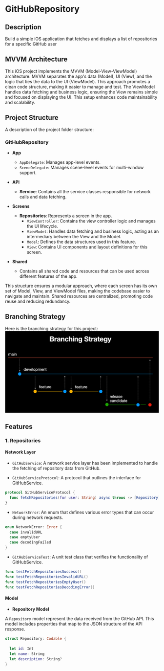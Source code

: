 # GitHubRepository
 
## Description
Build a simple iOS application that fetches and displays a list of repositories for a specific GitHub user

## MVVM Architecture
This iOS project implements the MVVM (Model-View-ViewModel) architecture. MVVM separates the app's data (Model), UI (View), and the logic that ties the data to the UI (ViewModel). This approach promotes a clean code structure, making it easier to manage and test. The ViewModel handles data fetching and business logic, ensuring the View remains simple and focused on displaying the UI. This setup enhances code maintainability and scalability.

## Project Structure

A description of the project folder structure:

### GitHubRepository

- **App**
  - `AppDelegate`: Manages app-level events.
  - `SceneDelegate`: Manages scene-level events for multi-window support.

- **API**
  - **Service**: Contains all the service classes responsible for network calls and data fetching.

- **Screens**
  - **Repositories**: Represents a screen in the app.
    - `ViewController`: Contains the view controller logic and manages the UI lifecycle.
    - `ViewModel`: Handles data fetching and business logic, acting as an intermediary between the View and the Model.
    - `Model`: Defines the data structures used in this feature.
    - `View`: Contains UI components and layout definitions for this screen.

- **Shared**
  - Contains all shared code and resources that can be used across different features of the app.

This structure ensures a modular approach, where each screen has its own set of Model, View, and ViewModel files, making the codebase easier to navigate and maintain. Shared resources are centralized, promoting code reuse and reducing redundancy.

## Branching Strategy

Here is the branching strategy for this project:
![Branching Strategy](branching_strategy.png)

## Features

### 1. Repositories

#### Network Layer

- `GitHubService`: A network service layer has been implemented to handle the fetching of repository data from GitHub.

- `GitHubServiceProtocol`: A protocol that outlines the interface for GitHubService.
```swift
protocol GitHubServiceProtocol {
  func fetchRepositories(for user: String) async throws -> [Repository]
}
```

- `NetworkError`: An enum that defines various error types that can occur during network requests.
```swift
enum NetworkError: Error {
  case invalidURL
  case emptyUser
  case decodingFailed
}
```

- `GitHubServiceTest`: A unit test class that verifies the functionality of GitHubService.
```swift
func testFetchRepositoriesSuccess()
func testFetchRepositoriesInvalidURL()
func testFetchRepositoriesEmptyUser()
func testFetchRepositoriesDecodingError()
```

#### Model
- **Repository Model**

A `Repository` model represent the data received from the GitHub API. This model includes properties that map to the JSON structure of the API response.
```swift
struct Repository: Codable {

  let id: Int
  let name: String
  let description: String?
}
```